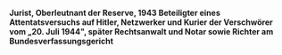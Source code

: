 **Jurist, Oberleutnant der Reserve, 1943 Beteiligter eines
Attentatsversuchs auf Hitler, Netzwerker und Kurier der Verschwörer vom
„20. Juli 1944", später Rechtsanwalt und Notar sowie Richter am
Bundesverfassungsgericht**
